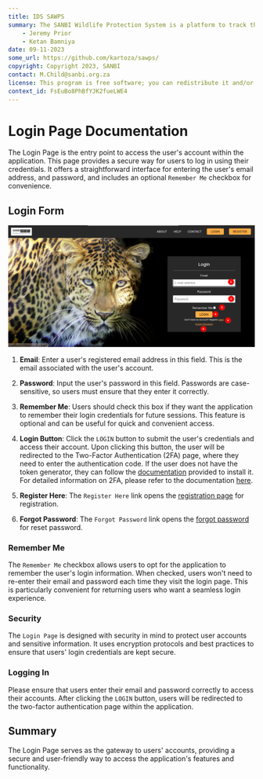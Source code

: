 ```yaml
---
title: IDS SAWPS
summary: The SANBI Wildlife Protection System is a platform to track the population levels of endangered wildlife.
    - Jeremy Prior
    - Ketan Bamniya
date: 09-11-2023
some_url: https://github.com/kartoza/sawps/
copyright: Copyright 2023, SANBI
contact: M.Child@sanbi.org.za
license: This program is free software; you can redistribute it and/or modify it under the terms of the GNU Affero General Public License as published by the Free Software Foundation; either version 3 of the License, or (at your option) any later version.
context_id: FsEuBo8PhBfYJK2fueLWE4
---
```


# Login Page Documentation

The Login Page is the entry point to access the user's account within the application. This page provides a secure way for users to log in using their credentials. It offers a straightforward interface for entering the user's email address, and password, and includes an optional `Remember Me` checkbox for convenience.

## Login Form

![Login Form](./img/login-page-1.png)

1. **Email**: Enter a user's registered email address in this field. This is the email associated with the user's account.

2. **Password**: Input the user's password in this field. Passwords are case-sensitive, so users must ensure that they enter it correctly.

3. **Remember Me**: Users should check this box if they want the application to remember their login credentials for future sessions. This feature is optional and can be useful for quick and convenient access.

4. **Login Button**: Click the `LOGIN` button to submit the user's credentials and access their account. Upon clicking this button, the user will be redirected to the Two-Factor Authentication (2FA) page, where they need to enter the authentication code. If the user does not have the token generator, they can follow the [documentation](../../quickstart/index.md) provided to install it. For detailed information on 2FA, please refer to the documentation [here](./login-2fa-page.md).

5. **Register Here**: The `Register Here` link opens the [registration page](../register/register-page.md) for registration.

6. **Forgot Password**: The `Forgot Password` link opens the [forgot password](forgot-password.md) for reset password.

### Remember Me

The `Remember Me` checkbox allows users to opt for the application to remember the user's login information. When checked, users won't need to re-enter their email and password each time they visit the login page. This is particularly convenient for returning users who want a seamless login experience.

### Security

The `Login Page` is designed with security in mind to protect user accounts and sensitive information. It uses encryption protocols and best practices to ensure that users' login credentials are kept secure.

### Logging In

Please ensure that users enter their email and password correctly to access their accounts. After clicking the `LOGIN` button, users will be redirected to the two-factor authentication page within the application.

## Summary
The Login Page serves as the gateway to users' accounts, providing a secure and user-friendly way to access the application's features and functionality.
